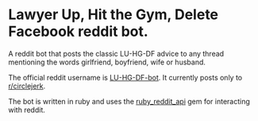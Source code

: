 # Lawyer Up, Hit the Gym, Delete Facebook reddit bot.
A reddit bot that posts the classic LU-HG-DF advice to any thread mentioning the words girlfriend, boyfriend, wife or husband.

The official reddit username is [LU-HG-DF-bot](http://www.reddit.com/user/LU-HG-DF-bot). It currently posts only to [r/circlejerk](http://www.reddit.com/r/circlejerk).

The bot is written in ruby and uses the [ruby_reddit_api](https://github.com/jamescook/RubyRedditAPI) gem for interacting with reddit.
